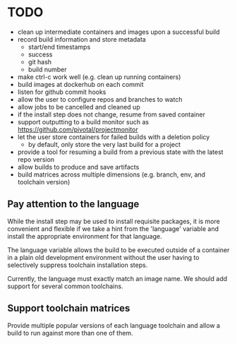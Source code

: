 TODO
====

 - clean up intermediate containers and images upon a successful build
 - record build information and store metadata
   - start/end timestamps
   - success
   - git hash
   - build number
 - make ctrl-c work well (e.g. clean up running containers)
 - build images at dockerhub on each commit
 - listen for github commit hooks
 - allow the user to configure repos and branches to watch
 - allow jobs to be cancelled and cleaned up
 - if the install step does not change, resume from saved container
 - support outputting to a build monitor such as https://github.com/pivotal/projectmonitor
 - let the user store containers for failed builds with a deletion policy
   - by default, only store the very last build for a project
 - provide a tool for resuming a build from a previous state with the latest repo version
 - allow builds to produce and save artifacts
 - build matrices across multiple dimensions (e.g. branch, env, and toolchain version)

Pay attention to the language
-----------------------------

While the install step may be used to install requisite packages, it is more
convenient and flexible if we take a hint from the 'language' variable and
install the appropriate environment for that language.  

The language variable allows the build to be executed outside of a container in
a plain old development environment without the user having to selectively
suppress toolchain installation steps.

Currently, the language must exactly match an image name. We should add
support for several common toolchains.


Support toolchain matrices
--------------------------

Provide multiple popular versions of each language toolchain and allow
a build to run against more than one of them.
